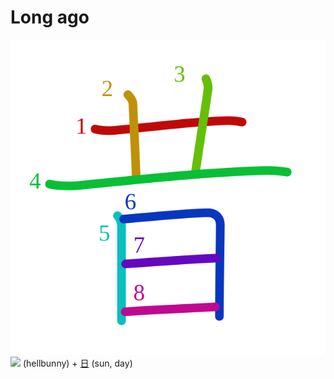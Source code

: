 # Long ago
![6614](Kanji/kanji-colorize/6614.svg)
![](http://www.kanjidamage.com/assets/radsmall/devilbunny-358b9feab574167d2b8345268b192b3d0c7e60aa346c7c323f4610558c462342.jpg) (hellbunny) + [日](Kanji/kanji-dict/日.md) (sun, day) 
